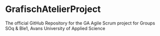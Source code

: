 # GrafischAtelierProject
The official GitHub Repository for the GA Agile Scrum project for Groups SOq &amp; BIe1, Avans University of Applied Science
